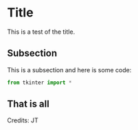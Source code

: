 # Title

This is a test of the title.

## Subsection

This is a subsection and here is some code:

```python
from tkinter import *
```

## That is all

Credits: JT
